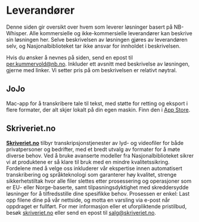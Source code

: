 # Leverandører
Denne siden gir oversikt over hvem som leverer løsninger basert på NB-Whisper. Alle kommersielle og ikke-kommersielle leverandører kan beskrive sin løsningen her. Selve beskrivelsen av løsningen gjøres av leverandøren selv, og Nasjonalbiblioteket tar ikke ansvar for innholdet i beskrivelsen.

Hvis du ønsker å nevnes på siden, send en epost til [per.kummervold@nb.no](mailto:per.kummervold@nb.no). Inkluder ett avsnitt med beskrivelse av løsningen, gjerne med linker. Vi setter pris på om beskrivelsen er relativt nøytral.

## JoJo
Mac-app for å transkribere tale til tekst, med støtte for retting og eksport i flere formater, der alt skjer lokalt på din egen maskin. Finn den i [App Store](https://apps.apple.com/no/app/jojo-transcribe/id1659864300?mt=12]).

## Skriveriet.no
__[Skriveriet.no](https://skriveriet.no)__ tilbyr transkripsjonstjenester av lyd- og videofiler for både privatpersoner og bedrifter, med et bredt utvalg av formater for å møte diverse behov. Ved å bruke avanserte modeller fra Nasjonalbiblioteket sikrer vi at produktene er så klare til bruk med en mindre kvalitetssikring. Fordelene med å velge oss inkluderer vår ekspertise innen automatisert transkribering og språkteknologi som garanterer høy kvalitet, strenge sikkerhetstiltak hvor alle filer slettes etter prosessering og operasjoner som er EU- eller Norge-baserte, samt tilpasningsdyktighet med skreddersydde løsninger for å tilfredsstille dine spesifikke behov. Prosessen er enkel: Last opp filene dine på vår nettside, og motta en varsling via e-post når oppdraget er fullført. For mer informasjon eller et uforpliktende pristilbud, besøk [skriveriet.no](https://skriveriet.no) eller send en epost til [salg@skriveriet.no](mailto:salg@skriveriet.no).



